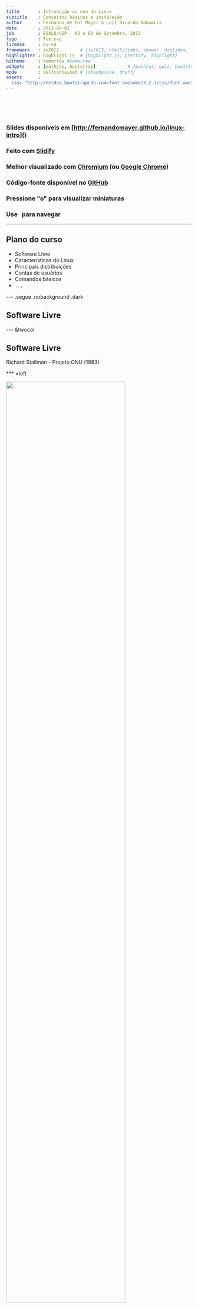 ```yaml
---
title       : Introdução ao uso do Linux
subtitle    : Conceitos básicos e instalação
author      : Fernando de Pol Mayer & Luiz Ricardo Nakamura
date        : 2013-09-02
job         : ESALQ/USP - 02 e 03 de Setembro, 2013
logo        : Tux.svg
license     : by-sa
framework   : io2012        # {io2012, html5slides, shower, dzslides, ...}
highlighter : highlight.js  # {highlight.js, prettify, highlight}
hitheme     : tomorrow #tomorrow
widgets     : [mathjax, bootstrap]            # {mathjax, quiz, bootstrap}
mode        : selfcontained # {standalone, draft}
assets      :
  css: "http://netdna.bootstrapcdn.com/font-awesome/3.2.1/css/font-awesome.css"
---
```


<!-- Algumas modificacoes necessarias enquanto o codigo do Slidify esta -->
<!-- em desenvolvimento -->
<!-- Para as marcacoes funcionarem -->
<style>
strong {
	font-weight: bold;
}
em {
	font-style: italic
}
</style>
<!-- FIM -->

<br><br><br>
### Slides disponíveis em [http://fernandomayer.github.io/linux-intro]()

### Feito com [Slidify](http://slidify.org)

### Melhor visualizado com [Chromium](http://www.chromium.org) (ou [Google Chrome](https://www.google.com/chrome))

### Código-fonte disponível no [GitHub](https://github.com/fernandomayer/linux-intro/tree/gh-pages)

### Pressione "o" para visualizar miniaturas

### Use <i class="icon-arrow-left"> &nbsp; </i><i class="icon-arrow-right"></i> para navegar

---

## Plano do curso

* Software Livre
* Características do Linux
* Principais distribuições
* Contas de usuários
* Comandos básicos
* `...`

--- .segue .nobackground .dark

## Software Livre

--- &twocol

## Software Livre

Richard Stallman - Projeto GNU (1983)

*** =left

<div class="centered">
<img src="assets/img/RMS.jpeg" width=80%/>
</div>

*** =right

<div class="centered">
<img src="assets/img/GNU.png" width=80%/>
</div>

--- &twocol

## Software Livre

Linus Torvalds - Linux (1991)

*** =left

<div class="centered">
<img src="assets/img/LT.jpeg" width=60%/>
</div>

*** =right

<div class="centered">
<img src="assets/img/Tux.svg" width=60%/>
</div>

--- &twocol

<br><br><br>
<center>
## GNU + Linux = GNU/Linux
</center>
<br><br>
*** =left

<div class="centered">
<img src="assets/img/GNU.png" width=60%/>
</div>

*** =right

<div class="centered">
<img src="assets/img/Tux.svg" width=60%/>
</div>

---

## Software Livre

### O que é software livre?

- Software que pode ser utilizado, estudado e modificado sem
    restrições
- Pode ser copiado e redistribuido (modificado ou não)
- A redistribuição tem uma única restrição: assegurar que os
    receptores tenham a mesma liberdade
- Para isso é necessário que os desenvolvedores (ou modificadores)
    disponibilizem o **código fonte**!

--- .segue bg:red

<i class="icon-unlock icon-4x pull-left icon-muted"></i>

<br><br><br>
## Atenção!
<br>
## Não confundir software **livre** com software **grátis**
<br>
## Livre como em “liberdade de expressão”, não grátis como “cerveja grátis”


---

## Software Livre

### Um software só é considerado livre quando é possível ter as 4 liberdades

0. Liberdade para usar o programa para qualquer propósito
1. Liberdade para estudar como o programa funciona, e modificá-lo para
    sua necessidade
2. Liberdade para redistribuir cópias (e ajudar o seu vizinho)
3. Liberdade para aprimorar o programa, e redistribuí-lo para que todos
    se beneficiem

---

## Software Livre

### Licenças livres

- GNU General Public License (GPL)
- BSD License
- Mozilla Public License
- MIT License
- Apache License

---

## Software Livre

### Exemplos de software livre que você já usa

- R!
- OpenOffice
- Firefox, Thunderbird
- Google Chrome (no Linux é Chromium)
- LaTeX

---

## Software Livre

### Repositórios de software livre

- GitHub [http://github.com]()
- SourceForge [http://sourceforge.net]()
- Google Code [http://code.google.com]()

---

## Software Livre

### Quem usa software livre?

- Academia
- Indústria
- Governo
    - [http://www.softwarelivre.gov.br]()
    - [http://www.softwarepublico.gov.br]()
    - [https://www.serpro.gov.br]()

--- .segue bg:green
<br>
## Você!
<br>
## A internet e a WWW surgiram do mesmo movimento e princípios do software livre
<br>
## Hoje em dia a grande maioria dos sites usa o servidor Apache e banco de dados POSTGRES para funcionar

---

## Software Livre

### Vantagens do software livre

- Projetos colaborativos: pessoas com experiências e visões diferentes
    contribuem para o benefício comum
- Segurança: *Given enough eyeballs, all bugs are shallow*
- Qualidade: o que é melhor, 12 ou 1M desenvolvedores?
- Sem “caixa preta”: transparência
- Flexibilidade: você decide o que usar e quando usar
- E **também** é de graça!

---

## Software Livre

### Porque devo me importar?

- Por todas as vantagens acima
- Como cientistas
    - Devemos ser transparentes em nossas pesquisas
    - Temos que reportar aquilo que estamos fazendo
    - Temos que provar os resultados que obtemos
    - Nossa pesquisa tem que ser **reproduzível**

---

## Software Livre

### Ciência (Estatística) aberta

Um exemplo: [FOAS](http://www.foastat.org)
<br>
<div class="centered">
<img src="assets/img/foas.png" width=80%/>
</div>

--- .segue .nobackground .dark

## O Sistema Operacional GNU/Linux

--- #myslide

<script>
$('#myslide').on('slideenter', function(){
  $(this).find('article')
    .append('<iframe width="640" height="360" src="//www.youtube.com/embed/yVpbFMhOAwE?rel=0" frameborder="0" allowfullscreen></iframe>')
});
$('#myslide').on('slideleave', function(){
  $(this).find('iframe').remove();
});
</script>

---

## Sistema Operacional

- É um conjunto de programas que fazem a interface entre o usuário e o
  *hardware*
- Sua principal função é o gerenciamento de recursos e periféricos,
  interpretação de mensagens e execução de programas
- Um SO pode ser dividido em duas partes:
	- **Núcleo** ou **kernel** desempenha as funções vitais do sistema
        (baixo-nível) $\rightarrow$ **Linux**
	- **Concha** ou **Shell** é a interface entre o usuário e o
        kernel. Pode ser em um formato "cru" como a linha de comando ou
        mais amigável com janelas gráficas $\rightarrow$ **GNU**
- O conjunto de kernel Linux e dos programas GNU é o sistema operacional
  que chamamos de **GNU/Linux** (ou simplesmente Linux)


---

## Linux

<!-- ### Histórico -->
<!-- - **1969-1973** Ken Thompson e Dennis Ritchie (Bell Labs) $\rightarrow$ -->
<!--     Unix (fechado e caro) -->
<!-- - **1987** Andrew Stuart Tanenbaum $\rightarrow$ Minix (aberto) -->
<!-- - **1991** Linux Torvals $\rightarrow$ Linux -->

### Principais características

- Livre e desenvolvido voluntariamente por programadores experientes,
  hackers, e contribuidores espalhados ao redor do mundo
- Convive pacificamente com outros sistemas operacionais no mesmo
  computador (embora não seja a melhor opção...)
- Multitarefa e multiusuário
- Modular: carrega apenas o necessário e libera memória após a
  utilização
- Não há a necessidade de reiniciar o sistema após a modificar alguma
  configuração ou instalar programas (apenas na atualização de kernel)

---

## Linux

### Principais características

- Roda confortavelmente em sistemas de baixo desempenho (processadores
  antigos, pouca memória RAM)
- **Não é vulnerável à vírus!** Devido à separação de privilégios clara
    entre usuário e administrador, vírus possuem uma ação muito
    limitada, por isso são inúteis. (Esqueça o anti-vírus!)
- Suporte completo e nativo a diversos dispositivos de comunicação (USB,
  Bluetooth, ...)
	  - Raramente serão necessários drivers externos (com excessão de
        tecnologias muito novas)
- Os sistemas de arquivos usados pelo GNU/Linux (Ext3, reiserfs, ...)
  organizam os arquivos de forma inteligente evitando a
  **fragmentação**, tornando um poderoso sistema para aplicações
  exigentes e gravações intensivas. (Esqueça o desfragmentador!)

---

## Linux

### Distribuições do Linux

- Devido à sua liberdade, um grupo de pessoas, empresa ou
  organização pode decidir distribuir uma versão do Linux com diferentes
  características
	  - Facilidade de uso
	  - Foco em desempenho
	  - Agrupar programas de interesse (programação, edição gráfica,
        ...)
- Cada **distribuição** tem uma característica própria como o sistema de
  instalação, objetivo, ..., embora todas apresentem a mesma estrutura
  básica do Linux


---

## Linux

### Distribuições do Linux

Figura com vários logos

--- .segue .nobackground .dark

## Ubuntu

---

## Ubuntu

### Origem

- Termo Africano para "humanidade para os outros"
- Uma distribuição Linux baseada na simplicidade, usabilidade e fácil
  instalação
- Baseado na distribuição **Debian**, e patrocinada pela empresa Canonical
- Hoje é mantida pela (ampla) comunidade, apoiada pela Canonical

---

## Ubuntu

### Características

- Novas versões lançadas a cada 6 meses (em maio e outubro)
	- Suporte (atualizações) mantido por 9 meses nas versões normais, e
      por 5 anos nas versões LTS (Long Term Support)
- Central de programas com XXXX pacotes disponíveis
- Funciona "Live": através de um pen-drive ou DVD, sem necessidade de
  instalação
- Diversos "sabores":
	- [Edubuntu](http://www.edubuntu.org)
	- [Xubuntu](http://www.xubuntu.org)
	- [Ubuntu GNOME](http://ubuntugnome.org)
	- [Ubuntu Studio](http://ubuntustudio.org)

---

## Linux

### GUIs (Graphical User Interface)

Diversas cascas (*shell*) existem para o Linux. Algumas das principais
são:
- [Gnome](http://www.gnome.org)
- [KDE](http://www.kde.org)
- [XFCE](http://www.xfce.org)
- [Unity](https://unity.ubuntu.com)

Além, é claro, do **terminal**, onde você possui uma interação mais
"direta" com o kernel (veremos adiante).

Aqui você também tem a opção de escolha!

--- .segue .nobackgroun bg:brown

<br>
## Conheça o Ubuntu 12.04 LTS e sua interface Unity
<br>
<i class="icon-arrow-down icon-4x icon-muted"></i>

---

### Procure, abra e mexa:

- Firefox (entre em [http://fernandomayer.github.io/linux-intro]())
- LibreOffice Writer
- LibreOffice Calc
- gedit
- TeXMaker
- Nautilus
- R (ver link para RStudio Server)

---

## Linux

### Estrutura básica de diretórios

**O mais importante:** no Linux os diretórios são separados por `/` e
  não por `\` como no Windows
- Além disso, uma `/` (barra sozinha) tem um significado especial: é a
  **raíz de todo o sistema**, ou seja, todos os diretórios começam a
  partir dela.

Alguns dos principais diretórios são:
- `/bin`: arquivos executáveis de programas
- `/boot`: arquivos de inicialização do sistema
- `/etc`: arquivos de configuração
- `/usr`: arquivos de programas (a maior parte)
- `/home`: arquivos pessoais do usuário

---

### Estrutura básica de diretórios

<div class="centered">
<img src="assets/img/fhs.jpg" width=70%/>
</div>

--- .segue bg:green

<i class="icon-home icon-4x pull-left icon-muted"></i>

<br><br><br><br><br><br><br>
## Não há lugar como o nosso `/home`

--- 

## Linux

### O diretório `/home`

- O único diretório que você terá acesso (permissão de leitura e
  gravação) como usuário comum
- Cada usuário (em um mesmo computador) possui seu diretório no `/home`,
  completamente independente um do outro
	  - `/home/fernando`
	  - `/home/nakamura`
- Cada usuário possui um nome e uma senha para login
- Arquivos de configuração pessoais ficam sempre em `/home/usuario`

---

## Linux

### Contas de usuários

- Um conceito fundamental no Linux é a distinção clara entre usuário
  comum e o usuário `root`, ou o **super-usuário**
- O usuário `root` é único, e ocupa o posto mais alto na hierarquia de
  permissões (pode fazer tudo!)
- Os usuários comuns (no plural) possuem ações limitadas (por exemplo,
  não podem instalar programas) e acesso apenas ao `/home`
- Para um (ou mais) usuários pode ser atribuído os privilégios do `root`
  $\rightarrow$ são os **sudoers** (este é o padrão adotado pelo Ubuntu)

<div class="alert alert-info">
 <p>Esse é um dos motivos da grande segurança proporcionada pela Linux!</p>
</div>

---

### Super usuários: como eles são

<div class="centered">
<img src="assets/img/super-users.jpg" width=80%/>
</div>

--- .segue .nobackground .dark

## O Terminal <i class="icon-smile icon-muted"></i>

---

## Linux

### Terminal

- O terminal (ou *shell*) é um interpretador de comandos que permite a
  interação entre o usuário e o sistema de uma forma mais direta

<div class="centered">
<img src="assets/img/kernel.png"/>
</div>


---

## Linux

### Terminal

- O terminal padrão do Linux é o `Bash`, mas existem outros (`sh`,
  `zsh`, ...)
- Um terminal pode ser:
	- **Interativo**: comandos são digitados e imediatamente executados
	- **Não interativo**: comandos são organizados em um *script* e
        depois executados (*shell script*)
- Um terminal pode ser aberto como um programa comum na interface (GUI)
  do Linux
- Ou, sem interface gráfica através dos comandos `<Ctrl><Alt><F1>`
	- Do `<F1>` ao `<F6>` são terminais independentes
	- A interface gráfica fica no `<F7>`

---

## Linux

### Abra um terminal (na GUI):

```bash
aluno@lce:~$
```
- Tudo que está antes de `:` é o usuário logado (`aluno`) e o nome da
  máquina (`lce`)
- Depois de `:` fica o diretório atual
	- O símbolo `~` é um atalho (*alias*) para `/home/usuario`
- Veja:
	- `pwd` mostra o diretório atual
	- `ls` lista os diretórios e arquivos presentes no diretório atual
	- `whoami` (em caso de dúvida existencial...)

---

## Linux

### Terminal

- Em caso de dúvida sobre como funciona um comando ou sua utilidade,
  abra a página de ajuda com o `man`. Por exemplo,

```bash
aluno@lce:~$ man ls
```
- Navegue com as setas e aperte `q` para sair e voltar ao terminal
- Muitas opções podem ser passadas a um comando, sempre precedidas de
  `-`, e com um espaço. Por exemplo

```bash
aluno@lce:~$ ls -l
```
- A opção (*flag*) `-l` faz com que a saída do `ls` seja em formato de
  lista

---

## Linux

### Terminal

Mais opções podem ser passadas ao mesmo tempo. Por exemplo

```bash
aluno@lce:~$ ls -lah
```
Estas três opções juntas fazem com que o `ls`:
- Retorne uma lista `l`
- Mostre os arquivos ocultos `a` (ou `--all`)
- Mostre os tamnhos dos arquivos em formato para humanos `h`



---

### sudo
<br><br>
<div class="centered">
<img src="assets/img/sandwich.png"/>
</div>

---

### Onde buscar ajuda (geral)

Links
